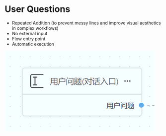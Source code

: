 # User Questions

- Repeated Addition (to prevent messy lines and improve visual aesthetics in complex workflows)
- No external input
- Flow entry point
- Automatic execution

![](./imgs/chatinput.png)
